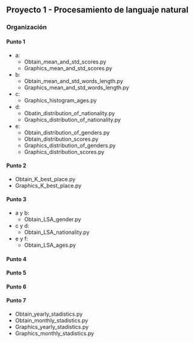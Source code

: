 ## Proyecto 1 - Procesamiento de languaje natural

### Organización

#### Punto 1

-   a:
    -   Obtain_mean_and_std_scores.py
    -   Graphics_mean_and_std_scores.py
-   b:
    -   Obtain_mean_and_std_words_length.py
    -   Graphics_mean_and_std_words_length.py
-   c:
    -   Graphics_histogram_ages.py
-   d:
    -   Obatin_distribution_of_nationality.py
    -   Graphics_distribution_of_nationality.py
-   e:
    -   Obtain_distribution_of_genders.py
    -   Obtain_distribution_scores.py
    -   Graphics_distribution_of_genders.py
    -   Graphics_distribution_scores.py

#### Punto 2

-   Obtain_K_best_place.py
-   Graphics_K_best_place.py

#### Punto 3

-   a y b:
    -   Obtain_LSA_gender.py
-   c y d:
    -   Obtain_LSA_nationality.py
-   e y f:
    -   Obtain_LSA_ages.py

#### Punto 4

#### Punto 5

#### Punto 6

#### Punto 7

-   Obtain_yearly_stadistics.py
-   Obtain_monthly_stadistics.py
-   Graphics_yearly_stadistics.py
-   Graphics_monthly_stadistics.py
